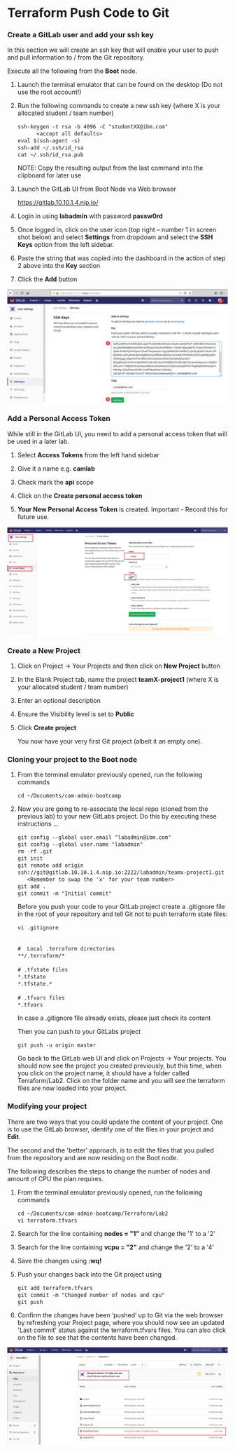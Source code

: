 # Terraform Push Code to Git

### Create a GitLab user and add your ssh key 

In this section we will create an ssh key that will enable your user to push and pull information to / from the Git repository. 

Execute all the following from the **Boot** node.

1. Launch the terminal emulator that can be found on the desktop (Do not use the root account!)

2. Run the following commands to create a new ssh key (where X is your allocated student / team number)

   ```
   ssh-keygen -t rsa -b 4096 -C "studentXX@ibm.com"
         <accept all defaults>
   eval $(ssh-agent -s)
   ssh-add ~/.ssh/id_rsa
   cat ~/.ssh/id_rsa.pub
   ```

   NOTE: Copy the resulting output from the last command into the clipboard for later use

3. Launch the GitLab UI from Boot Node via Web browser 

   <https://gitlab.10.10.1.4.nip.io/>

4. Login in using **labadmin** with password **passw0rd**

5. Once logged in, click on the user icon (top right – number 1 in screen shot below) and select **Settings** from dropdown and select the **SSH Keys** option from the left sidebar.

6. Paste the string that was copied into the dashboard in the action of step 2 above into the **Key** section

7. Click the **Add** button

![img](../images/gitlab_add_ssh_key.png)

### Add a Personal Access Token
While still in the GitLab UI, you need to add a personal access token that will be used in a later lab.

1. Select **Access Tokens** from the left hand sidebar

2. Give it a name e.g. **camlab**

3. Check mark the **api** scope

4. Click on the **Create personal access token**

5. **Your New Personal Access Token** is created. Important - Record this for future use. 

![img](../images/LAB_2-3_D.png)

### Create a New Project

1. Click on Project -> Your Projects and then click on **New Project** button

2. In the Blank Project tab, name the project **teamX-project1** (where X is your allocated student / team number)

3. Enter an optional description

4. Ensure the Visibility level is set to **Public**

5. Click **Create project**

   You now have your very first Git project (albeit it an empty one). 


### Cloning your project to the Boot node

1. From the terminal emulator previously opened, run the following commands

   ```
   cd ~/Documents/cam-admin-bootcamp
   ```

2. Now you are going to re-associate the local repo (cloned from the previous lab) to your new GitLabs project. Do this by executing these instructions ...

   ```
   git config --global user.email "labadmin@ibm.com"
   git config --global user.name "labadmin"
   rm -rf .git
   git init
   git remote add origin ssh://git@gitlab.10.10.1.4.nip.io:2222/labadmin/teamx-project1.git
      <Remember to swap the 'x' for your team number>
   git add .
   git commit -m "Initial commit"
   ```
   Before you push your code to your GitLab project create a .gitignore file in the root of your repository and tell Git not to push terraform state files:
   ```
   vi .gitignore
    
   
   #  Local .terraform directories
   **/.terraform/*

   # .tfstate files
   *.tfstate
   *.tfstate.*

   # .tfvars files
   *.tfvars
   ```
   In case a .gitignore file already exists, please just check its content
  
   Then you can push to your GitLabs project
   ```
   git push -u origin master
   ```

   Go back to the GitLab web UI and click on Projects -> Your projects. You should now see the project you created previously, but this time, when you click on the project name, it should have a folder called Terraform/Lab2. Click on the folder name and you will see the terraform files are now loaded into your project.
   
### Modifying your project

   There are two ways that you could update the content of your project. One is to use the GitLab browser, identify one of the files in your project and **Edit**.

   The second and the 'better' approach, is to edit the files that you pulled from the repository and are now residing on the Boot node.

   The following describes the steps to change the number of nodes and amount of CPU the plan requires.

1. From the terminal emulator previously opened, run the following commands

   ```
   cd ~/Documents/cam-admin-bootcamp/Terraform/Lab2
   vi terraform.tfvars
   ```
2. Search for the line containing **nodes = "1"** and change the '1' to a '2'

3. Search for the line containing **vcpu = "2"** and change the '2' to a '4'

4. Save the changes using **:wq!**

5. Push your changes back into the Git project using 

   ```
   git add terraform.tfvars
   git commit -m "Changed number of nodes and cpu"
   git push
   ```
6. Confirm the changes have been ‘pushed’ up to Git via the web browser by refreshing your Project page, where you should now see an updated 'Last commit' status against the terraform.tfvars files. You can also click on the file to see that the contents have been changed.

![img](../images/LAB_2-3_C.png)

